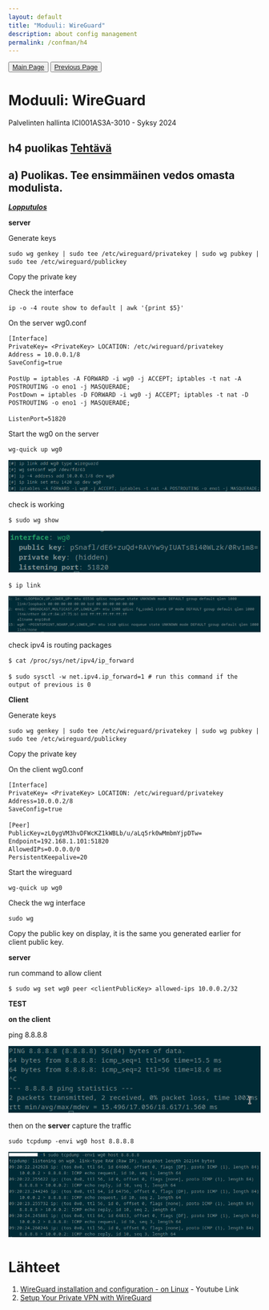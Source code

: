 ```yaml
---
layout: default
title: "Moduuli: WireGuard"
description: about config management
permalink: /confman/h4
---
```


<button><a href="/">Main Page</a></button>
<button><a href="/confman">Previous Page</a></button>

# Moduuli: WireGuard

Palvelinten hallinta ICI001AS3A-3010 - Syksy 2024   
 
## h4 puolikas [Tehtävä](https://terokarvinen.com/palvelinten-hallinta/#h4-puolikas)

## a) Puolikas. Tee ensimmäinen vedos omasta modulista.

***[Lopputulos](https://github.com/bhg995/projekti)***

**server**

Generate keys
```
sudo wg genkey | sudo tee /etc/wireguard/privatekey | sudo wg pubkey | sudo tee /etc/wireguard/publickey
```

Copy the private key

Check the interface
```
ip -o -4 route show to default | awk '{print $5}'
``` 

On the server wg0.conf
```
[Interface]
PrivateKey= <PrivateKey> LOCATION: /etc/wireguard/privatekey
Address = 10.0.0.1/8
SaveConfig=true

PostUp = iptables -A FORWARD -i wg0 -j ACCEPT; iptables -t nat -A POSTROUTING -o eno1 -j MASQUERADE;
PostDown = iptables -D FORWARD -i wg0 -j ACCEPT; iptables -t nat -D POSTROUTING -o eno1 -j MASQUERADE;

ListenPort=51820
```

Start the wg0 on the server
```
wg-quick up wg0
``` 
![FiredupWG](https://github.com/bhg995/paha/blob/main/daemon/initialServerwgshow.png)


check is working 

```
$ sudo wg show
```
![sudowg](https://github.com/bhg995/paha/blob/main/daemon/initialWGSHOW.png)


```
$ ip link
```
![iplink](https://github.com/bhg995/paha/blob/main/daemon/ipLinkshow.png)


check ipv4 is routing packages

```
$ cat /proc/sys/net/ipv4/ip_forward

$ sudo sysctl -w net.ipv4.ip_forward=1 # run this command if the output of previous is 0
```

**Client**

Generate keys
```
sudo wg genkey | sudo tee /etc/wireguard/privatekey | sudo wg pubkey | sudo tee /etc/wireguard/publickey
```
Copy the private key

On the client wg0.conf
```
[Interface]
PrivateKey= <PrivateKey> LOCATION: /etc/wireguard/privatekey
Address=10.0.0.2/8
SaveConfig=true

[Peer]
PublicKey=zL0ygVM3hvDFWcKZ1kWBLb/u/aLq5rk0wMmbmYjpDTw=
Endpoint=192.168.1.101:51820
AllowedIPs=0.0.0.0/0
PersistentKeepalive=20
```

Start the wireguard
```
wg-quick up wg0
```

Check the wg interface

```
sudo wg
``` 

Copy the public key on display, it is the same you generated earlier for client public key.

**server**

run command to allow client

```
$ sudo wg set wg0 peer <clientPublicKey> allowed-ips 10.0.0.2/32
```


**TEST**

**on the client**

ping 8.8.8.8

![clientPing](https://github.com/bhg995/paha/blob/main/daemon/clientPingGoogle.png)

then on the **server** capture the traffic

```
sudo tcpdump -envi wg0 host 8.8.8.8
```

![captured](https://github.com/bhg995/paha/blob/main/daemon/capturingPackages.png)

# Lähteet

1. [WireGuard installation and configuration - on Linux](https://www.youtube.com/watch?v=bVKNSf1p1d0) - Youtube Link
2. [Setup Your Private VPN with WireGuard](https://buymeacoffee.com/linuxshots/setup-your-private-vpn-wireguard)
